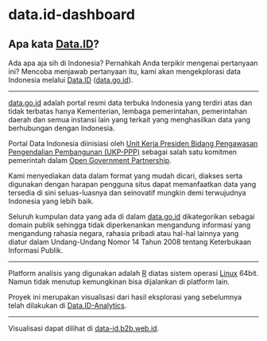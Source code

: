 data.id-dashboard
===================

Apa kata [Data.ID](http://www.data.id)?
-----------------

Ada apa aja sih di Indonesia? Pernahkah Anda terpikir mengenai pertanyaan ini? Mencoba menjawab pertanyaan itu, kami akan mengekplorasi data Indonesia melalui [Data.ID](http://www.data.id) ([data.go.id](http://www.data.go.id)).

-----------------

[data.go.id](http://data.go.id) adalah portal resmi data terbuka Indonesia yang terdiri atas dan tidak terbatas hanya Kementerian, lembaga pemerintahan, pemerintahan daerah dan semua instansi lain yang terkait yang menghasilkan data yang berhubungan dengan Indonesia.

Portal Data Indonesia diinisiasi oleh [Unit Kerja Presiden Bidang Pengawasan Pengendalian Pembangunan (UKP-PPP)](http://www.ukp.go.id) sebagai salah satu komitmen pemerintah dalam [Open Government Partnership](http://www.opengovpartnership.org).

Kami menyediakan data dalam format yang mudah dicari, diakses serta digunakan dengan harapan pengguna situs dapat memanfaatkan data yang tersedia di sini seluas-luasnya dan seinovatif mungkin demi terwujudnya Indonesia yang lebih baik.

Seluruh kumpulan data yang ada di dalam [data.go.id](http://www.data.go.id) dikategorikan sebagai domain publik sehingga tidak diperkenankan mengandung informasi yang mengandung rahasia negara, rahasia pribadi atau hal-hal lainnya yang diatur dalam Undang-Undang Nomor 14 Tahun 2008 tentang Keterbukaan Informasi Publik.

-----------------

Platform analisis yang digunakan adalah [R](http://www.r-project.org) diatas sistem operasi [Linux](http://www.kernel.org) 64bit. Namun tidak menutup kemungkinan bisa dijalankan di platform lain.

Proyek ini merupakan visualisasi dari hasil eksplorasi yang sebelumnya telah dilakukan di [Data.ID-Analytics](http://github.com/b2b-web-id/data.id-analytics).

-----------------

Visualisasi dapat dilihat di [data-id.b2b.web.id](http://data-id.b2b.web.id).
